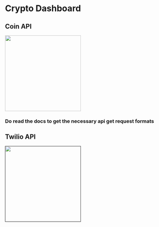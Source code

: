# Crypto Dashboard

## Coin API
[<img src="https://bitcoinexchangeguide.com/wp-content/uploads/2018/01/CoinAPI.jpg" width="250"/>](https://www.coinapi.io/pricing?apikey)
### Do read the docs to get the necessary api get request formats

## Twilio API
[<img src="https://vectorlogoseek.com/wp-content/uploads/2018/12/twilio-vector-logo.png" width="250"/>]()
